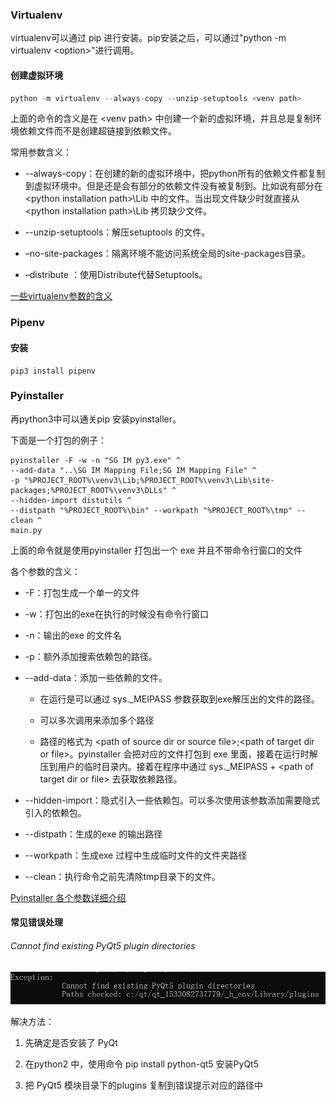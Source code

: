 ### Virtualenv

virtualenv可以通过 pip 进行安装。pip安装之后，可以通过"python -m virtualenv \<option\>"进行调用。

#### 创建虚拟环境

```python
python -m virtualenv --always-copy --unzip-setuptools <venv path>
```

上面的命令的含义是在 \<venv path\> 中创建一个新的虚拟环境，并且总是复制环境依赖文件而不是创建超链接到依赖文件。

常用参数含义：

- --always-copy：在创建的新的虚拟环境中，把python所有的依赖文件都复制到虚拟环境中。但是还是会有部分的依赖文件没有被复制到。比如说有部分在 \<python installation path\>\Lib 中的文件。当出现文件缺少时就直接从\<python installation path\>\Lib 拷贝缺少文件。

- --unzip-setuptools：解压setuptools 的文件。

- –no-site-packages：隔离环境不能访问系统全局的site-packages目录。

- –distribute ：使用Distribute代替Setuptools。

[一些virtualenv参数的含义](https://blog.csdn.net/u012734441/article/details/55044025/)

### Pipenv

#### 安装

```shell
pip3 install pipenv
```

### Pyinstaller

再python3中可以通关pip 安装pyinstaller。

下面是一个打包的例子：

```batch
pyinstaller -F -w -n "SG IM py3.exe" ^
--add-data "..\SG IM Mapping File;SG IM Mapping File" ^
-p "%PROJECT_ROOT%\venv3\Lib;%PROJECT_ROOT%\venv3\Lib\site-packages;%PROJECT_ROOT%\venv3\DLLs" ^
--hidden-import distutils ^
--distpath "%PROJECT_ROOT%\bin" --workpath "%PROJECT_ROOT%\tmp" --clean ^
main.py
```

上面的命令就是使用pyinstaller 打包出一个 exe 并且不带命令行窗口的文件

各个参数的含义：

- -F：打包生成一个单一的文件

- -w：打包出的exe在执行的时候没有命令行窗口

- -n：输出的exe 的文件名

- -p：额外添加搜索依赖包的路径。

- --add-data：添加一些依赖的文件。
  
  - 在运行是可以通过 sys._MEIPASS 参数获取到exe解压出的文件的路径。
  
  - 可以多次调用来添加多个路径
  
  - 路径的格式为 \<path of source dir or source file\>;\<path of target dir or file\>。pyinstaller 会把对应的文件打包到 exe 里面，接着在运行时解压到用户的临时目录内。接着在程序中通过 sys._MEIPASS + \<path of target dir or file\> 去获取依赖路径。

- --hidden-import：隐式引入一些依赖包。可以多次使用该参数添加需要隐式引入的依赖包。

- --distpath：生成的exe 的输出路径

- --workpath：生成exe 过程中生成临时文件的文件夹路径

- --clean：执行命令之前先清除tmp目录下的文件。

[Pyinstaller 各个参数详细介绍](https://blog.csdn.net/weixin_39000819/article/details/80942423)

#### 常见错误处理

###### Cannot find existing PyQt5 plugin directories

![](img/PyQt5_Plugin_Not_Found.png)

解决方法：<br>

1. 先确定是否安装了 PyQt

2. 在python2 中，使用命令 pip install python-qt5 安装PyQt5

3. 把 PyQt5 模块目录下的plugins 复制到错误提示对应的路径中
